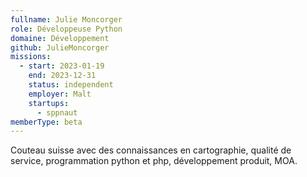 ```yaml
---
fullname: Julie Moncorger
role: Développeuse Python
domaine: Développement
github: JulieMoncorger
missions:
  - start: 2023-01-19
    end: 2023-12-31
    status: independent
    employer: Malt
    startups:
      - sppnaut
memberType: beta
---
```

Couteau suisse avec des connaissances en cartographie, qualité de service, programmation python et php, développement produit, MOA.